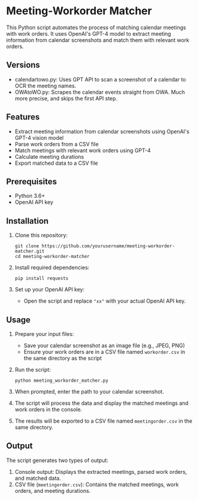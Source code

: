 # Meeting-Workorder Matcher

This Python script automates the process of matching calendar meetings with work orders. It uses OpenAI's GPT-4 model to extract meeting information from calendar screenshots and match them with relevant work orders.

## Versions

- calendartowo.py: Uses GPT API to scan a screenshot of a calendar to OCR the meeting names.
- OWAtoWO.py: Scrapes the calendar events straight from OWA. Much more precise, and skips the first API step.

## Features

- Extract meeting information from calendar screenshots using OpenAI's GPT-4 vision model
- Parse work orders from a CSV file
- Match meetings with relevant work orders using GPT-4
- Calculate meeting durations
- Export matched data to a CSV file

## Prerequisites

- Python 3.6+
- OpenAI API key

## Installation

1. Clone this repository:
   ```
   git clone https://github.com/yourusername/meeting-workorder-matcher.git
   cd meeting-workorder-matcher
   ```

2. Install required dependencies:
   ```
   pip install requests
   ```

3. Set up your OpenAI API key:
   - Open the script and replace `"xx"` with your actual OpenAI API key.

## Usage

1. Prepare your input files:
   - Save your calendar screenshot as an image file (e.g., JPEG, PNG)
   - Ensure your work orders are in a CSV file named `workorder.csv` in the same directory as the script

2. Run the script:
   ```
   python meeting_workorder_matcher.py
   ```

3. When prompted, enter the path to your calendar screenshot.

4. The script will process the data and display the matched meetings and work orders in the console.

5. The results will be exported to a CSV file named `meetingorder.csv` in the same directory.

## Output

The script generates two types of output:

1. Console output: Displays the extracted meetings, parsed work orders, and matched data.
2. CSV file (`meetingorder.csv`): Contains the matched meetings, work orders, and meeting durations.
